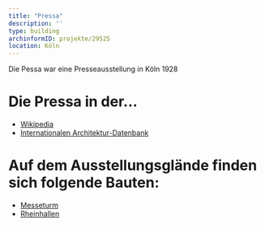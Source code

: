 ```yaml
---
title: "Pressa"
description: ''
type: building
archinformID: projekte/29525
location: Köln
---
```


Die Pessa war eine Presseausstellung in Köln 1928

# Die Pressa in der...
* [Wikipedia](https://de.wikipedia.org/wiki/Pressa)
* [Internationalen Architektur-Datenbank](https://deu.archinform.net/projekte/29525.htm)

# Auf dem Ausstellungsglände finden sich folgende Bauten:
* [Messeturm](/tags/Messeturm-Köln)
* [Rheinhallen](/tags/Rheinhallen)
